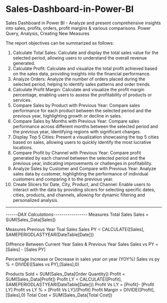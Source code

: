 # Sales-Dashboard-in-Power-BI
Sales Dashboard in Power BI - Analyze and present comprehensive insights into sales, profits, orders, profit margins &amp; various comparisons. Power Query, Analysis, Creating New Measures

The report objectives can be summarized as follows:

1. Calculate Total Sales: Calculate and display the total sales value for the selected period, allowing users to understand the overall revenue generated.
2. Calculate Profit: Calculate and visualize the total profit achieved based on the sales data, providing insights into the financial performance.
3. Analyze Orders: Analyze the number of orders placed during the selected period, helping to identify sales patterns and order trends.
4. Calculate Profit Margin: Calculate and visualize the profit margin percentage, enabling users to assess the profitability of products or services.
5. Compare Sales by Product with Previous Year: Compare sales performance for each product between the selected period and the previous year, highlighting growth or decline in sales.
6. Compare Sales by Months with Previous Year: Compare sales performance across different months between the selected period and the previous year, identifying regions with significant changes.
7. Display Top 5 Cities: Present a visualization showcasing the top 5 cities based on sales, allowing users to quickly identify the most lucrative locations.
8. Compare Profit by Channel with Previous Year: Compare profit generated by each channel between the selected period and the previous year, indicating improvements or challenges in profitability.
9. Analyze Sales by Customer and Compare with Previous Year: Analyze sales data by customer, highlighting the performance of individual customers and comparing it to the previous year.
10. Create Slicers for Date, City, Product, and Channel: Enable users to interact with the data by providing slicers for selecting specific dates, cities, products, and channels, allowing for dynamic filtering and personalized analysis.

-------------------------------------------------------------------------------
------*DAX Calculations*-----------------
Measures Total Sales
Sales = SUM(Sales_Data[Sales])

Measures Previous Year Toal Sales
Sales PY = CALCULATE([Sales], SAMEPERIODLASTYEAR(DateTable[Date]))

Diffrence Between Current Year Sales & Previous Year Sales
Sales vs PY = [Sales] - [Sales PY]

Percentage Increase or Decrease in sales year on year (YOY%)
Sales vs py % = DIVIDE([Sales vs PY],[Sales],0)

 Products Sold = SUM(Sales_Data[Order Quantity])
Profit = SUM(Sales_Data[Profit]) 
Profit LY = CALCULATE([Profit], SAMEPERIODLASTYEAR(DateTable[Date]))
Profit Vs LY = [Profit]- [Profit LY]
Profit vs LY % = [Profit Vs LY]/[Profit]
Profit Margin = DIVIDE([Profit],[Sales],0)
Total Cost = SUM(Sales_Data[Total Cost]) 
